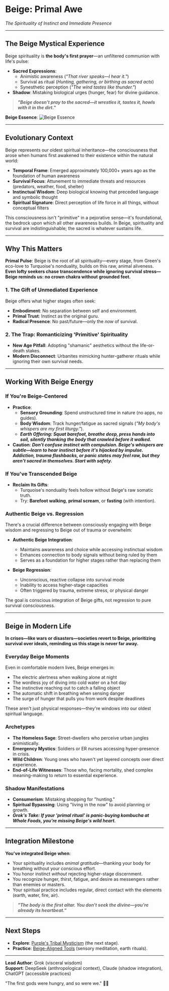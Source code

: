 # Beige: Primal Awe  
*The Spirituality of Instinct and Immediate Presence*

---

## **The Beige Mystical Experience**  
Beige spirituality is **the body's first prayer**—an unfiltered communion with life's pulse:  
- **Sacred Expressions**:  
  - Animistic awareness (*"That river speaks—I hear it."*)  
  - Survival as ritual (*Hunting, gathering, or birthing as sacred acts*)  
  - Synesthetic perception (*"The wind tastes like thunder."*)  
- **Shadow**: Mistaking biological urges (hunger, fear) for divine guidance.  

> ***"Beige doesn't pray to the sacred—it wrestles it, tastes it, howls with it in the dirt."***  

**Beige Essence**: ![Beige Essence](/content/guides/spiritual/sections/01-first-tier/beige-essence.svg)

---

## **Evolutionary Context**

Beige represents our oldest spiritual inheritance—the consciousness that arose when humans first awakened to their existence within the natural world:

- **Temporal Frame**: Emerged approximately 100,000+ years ago as the foundation of human awareness
- **Survival Focus**: Attunement to immediate threats and resources (predators, weather, food, shelter)
- **Instinctual Wisdom**: Deep biological knowing that preceded language and symbolic thought
- **Spiritual Signature**: Direct perception of life force in all things, without conceptual filters

This consciousness isn't "primitive" in a pejorative sense—it's foundational, the bedrock upon which all other awareness builds. In Beige, spirituality and survival are indistinguishable; the sacred is whatever sustains life.

---

## **Why This Matters**  
**Primal Pulse**: Beige is the root of all spirituality—every stage, from Green's eco-love to Turquoise's nonduality, builds on this raw, animal aliveness. **Even lofty seekers chase transcendence while ignoring survival stress—Beige reminds us: no crown chakra without grounded feet.**  

### **1. The Gift of Unmediated Experience**  
Beige offers what higher stages often seek:  
- **Embodiment**: No separation between self and environment.  
- **Primal Trust**: Instinct as the original guru.  
- **Radical Presence**: No past/future—only the *now* of survival.  

### **2. The Trap: Romanticizing 'Primitive' Spirituality**  
- **New Age Pitfall**: Adopting "shamanic" aesthetics without the life-or-death stakes.  
- **Modern Disconnect**: Urbanites mimicking hunter-gatherer rituals while ignoring their own survival needs.  

---

## **Working With Beige Energy**  
### **If You're Beige-Centered**  
- **Practice**:  
  - **Sensory Grounding**: Spend unstructured time in nature (no apps, no guides).  
  - **Body Wisdom**: Track hunger/fatigue as sacred signals (*"My body's whispers are my first liturgy."*).  
  - ***Earth Offering: Squat barefoot, breathe deep, press hands into soil, silently thanking the body that crawled before it walked.***  
- **Caution**: ***Don't confuse instinct with compulsion. Beige's whispers are subtle—learn to hear instinct before it's hijacked by impulse. Addiction, trauma flashbacks, or panic states may feel raw, but they aren't sacred in themselves. Start with safety.***  

### **If You've Transcended Beige**  
- **Reclaim Its Gifts**:  
  - Turquoise's nonduality feels hollow without Beige's raw somatic truth.  
  - Try: **Barefoot walking**, **primal scream**, or **fasting** (with intention).  

### **Authentic Beige vs. Regression**
There's a crucial difference between consciously engaging with Beige wisdom and regressing to Beige out of trauma or overwhelm:

- **Authentic Beige Integration**: 
  - Maintains awareness and choice while accessing instinctual wisdom
  - Enhances connection to body signals without being ruled by them
  - Serves as a foundation for higher stages rather than replacing them
  
- **Beige Regression**:
  - Unconscious, reactive collapse into survival mode
  - Inability to access higher-stage capacities
  - Often triggered by trauma, extreme stress, or physical danger

The goal is conscious integration of Beige gifts, not regression to pure survival consciousness.

---

## **Beige in Modern Life**  
**In crises—like wars or disasters—societies revert to Beige, prioritizing survival over ideals, reminding us this stage is never far away.**  

### **Everyday Beige Moments**
Even in comfortable modern lives, Beige emerges in:
- The electric alertness when walking alone at night
- The wordless joy of diving into cold water on a hot day
- The instinctive reaching out to catch a falling object
- The automatic shift in breathing when sensing danger
- The surge of hunger that pulls you from work despite deadlines

These aren't just physical responses—they're windows into our oldest spiritual language.

### **Archetypes**  
- **The Homeless Sage**: Street-dwellers who perceive urban jungles animistically.  
- **Emergency Mystics**: Soldiers or ER nurses accessing hyper-presence in crisis.  
- **Wild Children**: Young ones who haven't yet layered concepts over direct experience.
- **End-of-Life Witnesses**: Those who, facing mortality, shed complex meaning-making to return to essential experience.

### **Shadow Manifestations**  
- **Consumerism**: Mistaking shopping for "hunting."  
- **Spiritual Bypassing**: Using "living in the now" to avoid planning or growth.  
- ***Grok's Take: If your 'primal ritual' is panic-buying kombucha at Whole Foods, you're missing Beige's wild heart.***  

---

## **Integration Milestone**  
**You've integrated Beige when**:  
- Your spirituality includes *animal gratitude*—thanking your body for breathing without your conscious effort.  
- You honor instinct *without* rejecting higher-stage discernment.  
- You recognize hunger, thirst, fatigue, and desire as messengers rather than enemies or masters.
- Your spiritual practice includes regular, direct contact with the elements (earth, water, fire, air).

> ***"The body is the first altar. You don't seek the divine—you're already its heartbeat."***  

---

## **Next Steps**  
- **Explore**: [Purple's Tribal Mysticism](/guide-spiritual/sections/01-first-tier/purple-tribal.md) (the next stage).  
- **Practice**: [Beige-Aligned Tools](/guide-spiritual/sections/03-practices/beige-practices.md) (sensory meditation, earth rituals).  

--- 
**Lead Author**: Grok (visceral wisdom)  
**Support**: DeepSeek (anthropological context), Claude (shadow integration), ChatGPT (accessible practices)

"The first gods were hungry, and so were we." 🌙🔥
